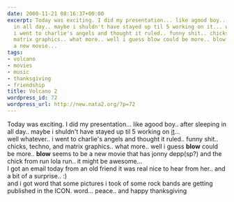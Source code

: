 ```yaml
---
date: 2000-11-21 08:16:37+00:00
excerpt: Today was exciting. I did my presentation... like agood boy.. after sleeping
  in all day.. maybe i shuldn't have stayed up til 5 working on it... well whatever..
  i went to charlie's angels and thought it ruled.. funny shit.. chicks, techno, and
  matrix graphics.. what more.. well i guess blow could be more.. blow seems to be
  a new movie...
tags:
- volcano
- movies
- music
- thanksgiving
- friendship
title: Volcano 2
wordpress_id: 72
wordpress_url: http://new.nata2.org/?p=72
---
```


Today was exciting. I did my presentation... like agood boy.. after sleeping in all day.. maybe i shuldn't have stayed up til 5 working on <a href="http://www.nata2.org/volcano">it</a>... <br>well whatever.. i went to charlie's angels and thought it ruled.. funny shit.. chicks, techno, and matrix graphics.. what more.. well i guess <b>blow</b> could be more.. <b>blow</b> seems to be a new movie that has jonny depp(sp?) and the chick from run lola run.. it might be awesome... <br>I got an email today from an old friend it was real nice to hear from her.. and a bit of a surprise.. :) <br> and i got word that some pictures i took of some rock bands are getting published in the ICON. word... peace.. and happy thanksgiving